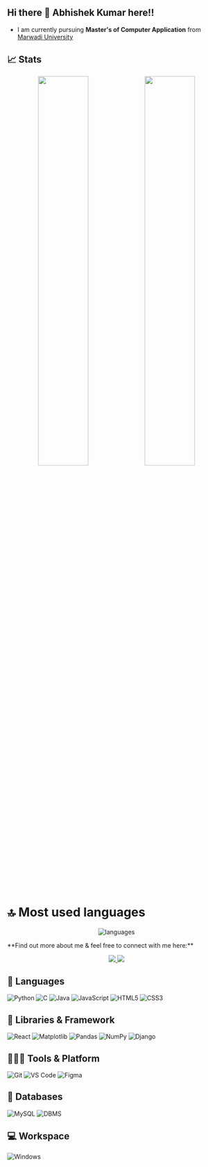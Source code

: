 ## Hi there 👋 Abhishek Kumar here!!

- I am currently pursuing **Master's of Computer Application** from <a href="www.google.com">Marwadi University</a>

## **📈 Stats**

<p align="center">
  <img width="48%" src="https://github-readme-stats.vercel.app/api?username=Abhi99313&show_icons=true&hide_border=true&theme=radical" />
  <img width="48%" src="https://github-readme-streak-stats.herokuapp.com/?user=Abhi99313&hide_border=true&theme=radical" />
</p>

# 🔝 Most used languages

<p align="center">
  <img alt="languages" src="https://github-readme-stats.vercel.app/api/top-langs/?username=Abhi99313&layout=compact&hide_border=true&theme=radical" />
</p>

<p> **Find out more about me & feel free to connect with me here:**</p>

<p align="center">
	<a href="https://www.linkedin.com/in/www.linkedin.com/in/abhishek-kumar-831579205/">
		<img src="https://img.shields.io/badge/LinkedIn-0077B5?style=for-the-badge&logo=linkedin&logoColor=white" />
	</a>
    <a href="mailto:abhishekraj8328@gmail.com">
		<img src="https://img.shields.io/badge/Gmail-D14836?style=for-the-badge&logo=gmail&logoColor=white" />
	</a>
</p>

## 🚀 **Languages**

![Python](https://img.shields.io/badge/Python-FFD43B?style=for-the-badge&logo=python&logoColor=306998)
![C](https://img.shields.io/badge/C-00599C?style=for-the-badge&logo=c&logoColor=white)
![Java](https://img.shields.io/badge/Java-ED8B00?style=for-the-badge&logo=java&logoColor=white)
![JavaScript](https://img.shields.io/badge/JavaScript-323330?style=for-the-badge&logo=javascript&logoColor=F7DF1E)
![HTML5](https://img.shields.io/badge/HTML5-E34F26?style=for-the-badge&logo=html5&logoColor=white)
![CSS3](https://img.shields.io/badge/CSS3-1572B6?style=for-the-badge&logo=css3&logoColor=white)

## 🧩 **Libraries & Framework**

![React](https://img.shields.io/badge/React-20232A?style=for-the-badge&logo=react&logoColor=61DAFB)
![Matplotlib](https://img.shields.io/badge/Matplotlib-%23ffffff.svg?style=for-the-badge&logo=Matplotlib&logoColor=black)
![Pandas](https://img.shields.io/badge/pandas-%23150458.svg?style=for-the-badge&logo=pandas&logoColor=white)
![NumPy](https://img.shields.io/badge/numpy-%23013243.svg?style=for-the-badge&logo=numpy&logoColor=white)
![Django](https://img.shields.io/badge/Django-%23013243.svg?style=for-the-badge&logo=Django&logoColor=blue)

## **🧑🏻‍💻 Tools & Platform**

![Git](https://img.shields.io/badge/Git-F05032?style=for-the-badge&logo=git&logoColor=white)
![VS Code](https://img.shields.io/badge/Visual_Studio_Code-0078D4?style=for-the-badge&logo=visual%20studio%20code&logoColor=white)
![Figma](https://img.shields.io/badge/Figma-F24E1E?style=for-the-badge&logo=figma&logoColor=white)

## **💾 Databases**

![MySQL](https://img.shields.io/badge/mysql-%2300f.svg?style=for-the-badge&logo=mysql&logoColor=white)
![DBMS](https://img.shields.io/badge/dbms-%2300000f.svg?style=for-the-badge&logo=DBMS&logoColor=white)


## **💻 Workspace**

![Windows](https://img.shields.io/badge/Windows-0078D6?style=for-the-badge&logo=windows&logoColor=white)

